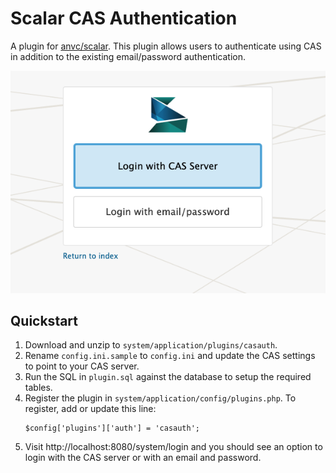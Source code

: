# Scalar CAS Authentication 

A plugin for [anvc/scalar](https://github.com/anvc/scalar). This plugin allows users to authenticate using CAS in addition to the existing email/password authentication.

![Login Screen](login_select.png)

## Quickstart

1. Download and unzip to `system/application/plugins/casauth`. 
2. Rename `config.ini.sample` to `config.ini` and update the CAS settings to point to your CAS server.
3. Run the SQL in `plugin.sql` against the database to setup the required tables.
4. Register the plugin in `system/application/config/plugins.php`. To register, add or update this line:
    ```
    $config['plugins']['auth'] = 'casauth';
    ```
5. Visit http://localhost:8080/system/login and you should see an option to login with the CAS server or with an email and password.

